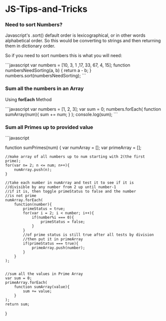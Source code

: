 # JS-Tips-and-Tricks

<h3>Need to sort Numbers?</h3>
<p>Javascript's .sort() default order is lexicographical, or in other words alphabetical order. So this would be converting to strings and then returning them in dictionary order.</p>
<p> So if you need to sort numbers this is what you will need:</p>
```javascript
  var numbers = [10, 3, 1 ,17, 33, 67, 4, 15];
  function numbersNeedSorting(a, b) {
     return a - b;
  }
  numbers.sort(numbersNeedSorting);
```

<h3>Sum all the numbers in an Array</h3>
<p>Using <strong>forEach</strong> Method</p>
```javascript
  var numbers = [1, 2, 3];
  var sum = 0;
  numbers.forEach(
    function sumArray(num){
      sum += num;
    }
  );
  console.log(sum);  
```

<h3>Sum all Primes up to provided value</h3>
```javascript

function sumPrimes(num) {
	var numArray = [];
	var primeArray = [];

	//make array of all numbers up to num starting with 2(the first prime);
	for(var n= 2; n <= num; n++){
		numArray.push(n);
	}
    
    //take each number in numArray and test it to see if it is 
    //divisible by any number from 2 up until number-1
    //if it is, then toggle primeStatus to false and the number
    //is not prime
	numArray.forEach(
		function(number){
			primeStatus = true;
			for(var i = 2; i < number; i++){
				if(number%i === 0){
					primeStatus = false;	
				}
			}
            //of prime status is still true after all tests by division
            //then put it in primeArray
			if(primeStatus === true){
				primeArray.push(number);
			}
		}
	);
    
  
    //sum all the values in Prime Array
	var sum = 0;
	primeArray.forEach(
		function sumArray(value){
			sum += value;
		}
	);
	return sum;
}
```
